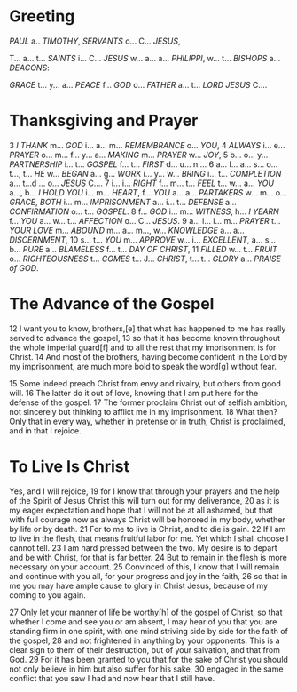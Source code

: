 # Greeting
*PAUL* a.. *TIMOTHY*, *SERVANTS* o... C... *JESUS*,

T... a... t... *SAINTS* i... C...  *JESUS* w... a... a... *PHILIPPI*, w... t... *BISHOPS* a... *DEACONS*:

*GRACE* t... y... a... *PEACE* f... *GOD* o... *FATHER* a... t... *LORD* *JESUS* C....

# Thanksgiving and Prayer
3 *I THANK* m... *GOD* i... a... m... *REMEMBRANCE* o... *YOU*, 4 *ALWAYS* i... e... *PRAYER* o... m... f... y... a... *MAKING* m... *PRAYER* w... *JOY*, 5 b... o... y... *PARTNERSHIP* i... t... *GOSPEL* f... t... *FIRST* d... u... n.... 6 a... I... a... s... o... t..., t... *HE* w... *BEGAN* a... g... *WORK* i... y... w... *BRING* i... t... *COMPLETION* a... t...d ... o... *JESUS* C.... 7 i... i... *RIGHT* f... m... t... *FEEL* t... w... a... *YOU* a..., b... *I HOLD YOU* i... m... *HEART*, f... *YOU* a... a... *PARTAKERS* w... m... o... *GRACE*, *BOTH* i... m... *IMPRISONMENT* a... i... t... *DEFENSE* a... *CONFIRMATION* o... t... *GOSPEL*. 8 f... *GOD* i... m... *WITNESS*, h... *I YEARN* f... *YOU* a... w... t... *AFFECTION* o... C... *JESUS*. 9 a... i... i... m... *PRAYER* t... *YOUR LOVE* m... *ABOUND* m... a... m..., w... *KNOWLEDGE* a... a... *DISCERNMENT*, 10 s... t... *YOU* m... *APPROVE* w... i... *EXCELLENT*, a... s... b... *PURE* a... *BLAMELESS* f... t... *DAY OF CHRIST*, 11 *FILLED* w... t... *FRUIT* o... *RIGHTEOUSNESS* t... *COMES* t... J... *CHRIST*, t... t... *GLORY* a... *PRAISE of GOD*.

# The Advance of the Gospel
12 I want you to know, brothers,[e] that what has happened to me has really served to advance the gospel, 13 so that it has become known throughout the whole imperial guard[f] and to all the rest that my imprisonment is for Christ. 14 And most of the brothers, having become confident in the Lord by my imprisonment, are much more bold to speak the word[g] without fear.

15 Some indeed preach Christ from envy and rivalry, but others from good will. 16 The latter do it out of love, knowing that I am put here for the defense of the gospel. 17 The former proclaim Christ out of selfish ambition, not sincerely but thinking to afflict me in my imprisonment. 18 What then? Only that in every way, whether in pretense or in truth, Christ is proclaimed, and in that I rejoice.

# To Live Is Christ
Yes, and I will rejoice, 19 for I know that through your prayers and the help of the Spirit of Jesus Christ this will turn out for my deliverance, 20 as it is my eager expectation and hope that I will not be at all ashamed, but that with full courage now as always Christ will be honored in my body, whether by life or by death. 21 For to me to live is Christ, and to die is gain. 22 If I am to live in the flesh, that means fruitful labor for me. Yet which I shall choose I cannot tell. 23 I am hard pressed between the two. My desire is to depart and be with Christ, for that is far better. 24 But to remain in the flesh is more necessary on your account. 25 Convinced of this, I know that I will remain and continue with you all, for your progress and joy in the faith, 26 so that in me you may have ample cause to glory in Christ Jesus, because of my coming to you again.

27 Only let your manner of life be worthy[h] of the gospel of Christ, so that whether I come and see you or am absent, I may hear of you that you are standing firm in one spirit, with one mind striving side by side for the faith of the gospel, 28 and not frightened in anything by your opponents. This is a clear sign to them of their destruction, but of your salvation, and that from God. 29 For it has been granted to you that for the sake of Christ you should not only believe in him but also suffer for his sake, 30 engaged in the same conflict that you saw I had and now hear that I still have.

